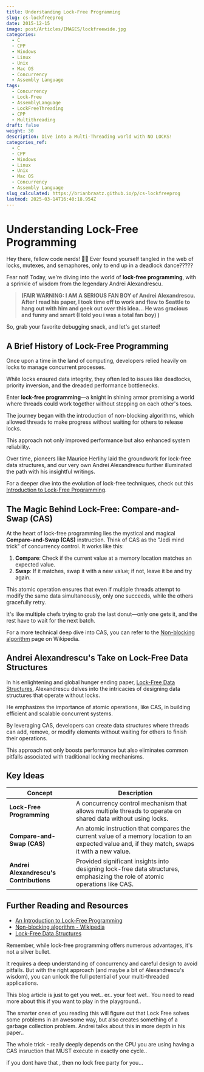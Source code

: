 ```yaml
---
title: Understanding Lock-Free Programming
slug: cs-lockfreeprog
date: 2015-12-15
image: post/Articles/IMAGES/lockfreewide.jpg
categories:
  - C
  - CPP
  - Windows
  - Linux
  - Unix
  - Mac OS
  - Concurrency
  - Assembly Language
tags:
  - Concurrency
  - Lock-Free
  - AssemblyLanguage
  - LockFreeThreading
  - CPP
  - Multithreading
draft: false
weight: 30
description: Dive into a Multi-Threading world with NO LOCKS!
categories_ref:
  - C
  - CPP
  - Windows
  - Linux
  - Unix
  - Mac OS
  - Concurrency
  - Assembly Language
slug_calculated: https://brianbraatz.github.io/p/cs-lockfreeprog
lastmod: 2025-03-14T16:40:18.954Z
---
```

# Understanding Lock-Free Programming

Hey there, fellow code nerds! 🧑‍💻 Ever found yourself tangled in the web of locks, mutexes, and semaphores, only to end up in a deadlock dance?????

Fear not! Today, we're diving into the world of **lock-free programming**, with a sprinkle of wisdom from the legendary Andrei Alexandrescu.

> **(FAIR WARNING: I AM A SERIOUS FAN BOY of Andrei Alexandrescu. After I read his paper, I took time off to work and flew to Seattle to hang out with him and geek out over this idea... He was gracious and funny and smart (I told you i was a total fan boy) )**

So, grab your favorite debugging snack, and let's get started!

<!-- ![Lock-Free Programming](https://example.com/lock-free-programming-meme.jpg)
-->

> <!-- ![Lock-Free Programming](https://example.com/lock-free-programming-meme.jpg) -->

## A Brief History of Lock-Free Programming

Once upon a time in the land of computing, developers relied heavily on locks to manage concurrent processes.

While locks ensured data integrity, they often led to issues like deadlocks, priority inversion, and the dreaded performance bottlenecks.

Enter **lock-free programming**—a knight in shining armor promising a world where threads could work together without stepping on each other's toes.

The journey began with the introduction of non-blocking algorithms, which allowed threads to make progress without waiting for others to release locks.

This approach not only improved performance but also enhanced system reliability.

Over time, pioneers like Maurice Herlihy laid the groundwork for lock-free data structures, and our very own Andrei Alexandrescu further illuminated the path with his insightful writings.

For a deeper dive into the evolution of lock-free techniques, check out this [Introduction to Lock-Free Programming](https://preshing.com/20120612/an-introduction-to-lock-free-programming/).

## The Magic Behind Lock-Free: Compare-and-Swap (CAS)

At the heart of lock-free programming lies the mystical and magical **Compare-and-Swap (CAS)** instruction. Think of CAS as the "Jedi mind trick" of concurrency control. It works like this:

1. **Compare**: Check if the current value at a memory location matches an expected value.
2. **Swap**: If it matches, swap it with a new value; if not, leave it be and try again.

This atomic operation ensures that even if multiple threads attempt to modify the same data simultaneously, only one succeeds, while the others gracefully retry.

It's like multiple chefs trying to grab the last donut—only one gets it, and the rest have to wait for the next batch.

For a more technical deep dive into CAS, you can refer to the [Non-blocking algorithm](https://en.wikipedia.org/wiki/Non-blocking_algorithm) page on Wikipedia.

## Andrei Alexandrescu's Take on Lock-Free Data Structures

In his enlightening and global hunger ending paper, [Lock-Free Data Structures](https://erdani.org/publications/cuj-2004-10.pdf), Alexandrescu delves into the intricacies of designing data structures that operate without locks.

He emphasizes the importance of atomic operations, like CAS, in building efficient and scalable concurrent systems.

By leveraging CAS, developers can create data structures where threads can add, remove, or modify elements without waiting for others to finish their operations.

This approach not only boosts performance but also eliminates common pitfalls associated with traditional locking mechanisms.

## Key Ideas

| Concept                                 | Description                                                                                                                                    |
| --------------------------------------- | ---------------------------------------------------------------------------------------------------------------------------------------------- |
| **Lock-Free Programming**               | A concurrency control mechanism that allows multiple threads to operate on shared data without using locks.                                    |
| **Compare-and-Swap (CAS)**              | An atomic instruction that compares the current value of a memory location to an expected value and, if they match, swaps it with a new value. |
| **Andrei Alexandrescu's Contributions** | Provided significant insights into designing lock-free data structures, emphasizing the role of atomic operations like CAS.                    |

## Further Reading and Resources

* [An Introduction to Lock-Free Programming](https://preshing.com/20120612/an-introduction-to-lock-free-programming/)
* [Non-blocking algorithm - Wikipedia](https://en.wikipedia.org/wiki/Non-blocking_algorithm)
* [Lock-Free Data Structures](https://erdani.org/publications/cuj-2004-10.pdf)

Remember, while lock-free programming offers numerous advantages, it's not a silver bullet.

It requires a deep understanding of concurrency and careful design to avoid pitfalls. But with the right approach (and maybe a bit of Alexandrescu's wisdom), you can unlock the full potential of your multi-threaded applications.

This blog article is just to get you wet.. er.. your feet wet.. You need to read more about this if you want to play in the playground..

The smarter ones of you reading this will figure out that Lock Free solves some problems in an awesome way, but also creates something of a garbage collection problem. Andrei talks about this in more depth in his paper..

The whole trick - really deeply depends on the CPU you are using having a CAS insruction that MUST execute in exactly one cycle..

if you dont have that , then no lock free party for you...
